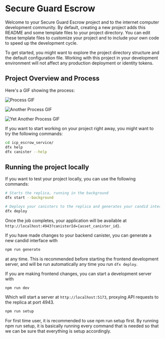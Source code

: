 # Secure Guard Escrow

Welcome to your Secure Guard Escrow project and to the internet computer development community. By default, creating a new project adds this README and some template files to your project directory. You can edit these template files to customize your project and to include your own code to speed up the development cycle.

To get started, you might want to explore the project directory structure and the default configuration file. Working with this project in your development environment will not affect any production deployment or identity tokens.

## Project Overview and Process
Here's a GIF showing the process:

![Process GIF](https://media.giphy.com/media/lQdjAXS0unmSD7e2wX/giphy.gif)

![Another Process GIF](https://media.giphy.com/media/cSnHEwxOv20PGU4EJe/giphy.gif)

![Yet Another Process GIF](https://media.giphy.com/media/X8bpAvLuSFCxr7vke5/giphy.gif)

If you want to start working on your project right away, you might want to try the following commands:

```bash
cd icp_escrow_service/
dfx help
dfx canister --help
```

## Running the project locally

If you want to test your project locally, you can use the following commands:

```bash
# Starts the replica, running in the background
dfx start --background

# Deploys your canisters to the replica and generates your candid interface
dfx deploy
```

Once the job completes, your application will be available at `http://localhost:4943?canisterId={asset_canister_id}`.

If you have made changes to your backend canister, you can generate a new candid interface with

```bash
npm run generate
```

at any time. This is recommended before starting the frontend development server, and will be run automatically any time you run `dfx deploy`.

If you are making frontend changes, you can start a development server with

```bash
npm run dev
```

Which will start a server at `http://localhost:5173`, proxying API requests to the replica at port 4943.

```bash
npm run setup
```

For first time user, it is recommended to use npm run setup first. By running npm run setup, it is basically running every command that is needed so that we can be sure that everything is setup accordingly.

